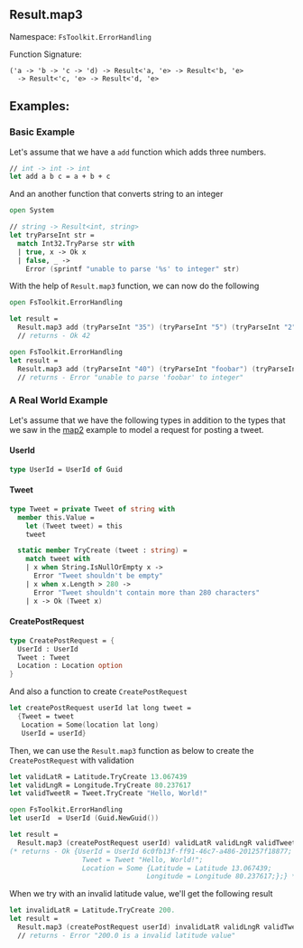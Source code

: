 ## Result.map3

Namespace: `FsToolkit.ErrorHandling`

Function Signature:

```
('a -> 'b -> 'c -> 'd) -> Result<'a, 'e> -> Result<'b, 'e> 
  -> Result<'c, 'e> -> Result<'d, 'e>
```

## Examples:

### Basic Example

Let's assume that we have a `add` function which adds three numbers.

```fsharp
// int -> int -> int
let add a b c = a + b + c
```

And an another function that converts string to an integer

```fsharp
open System

// string -> Result<int, string>
let tryParseInt str =
  match Int32.TryParse str with
  | true, x -> Ok x
  | false, _ -> 
    Error (sprintf "unable to parse '%s' to integer" str)
```

With the help of `Result.map3` function, we can now do the following

```fsharp
open FsToolkit.ErrorHandling

let result =
  Result.map3 add (tryParseInt "35") (tryParseInt "5") (tryParseInt "2")
  // returns - Ok 42
```

```fsharp
open FsToolkit.ErrorHandling
let result =
  Result.map3 add (tryParseInt "40") (tryParseInt "foobar") (tryParseInt "2")
  // returns - Error "unable to parse 'foobar' to integer"
```

### A Real World Example

Let's assume that we have the following types in addition to the types that we saw in the [map2](./map2#a-real-world-example) example to model a request for posting a tweet.

#### UserId

```fsharp
type UserId = UserId of Guid
```

#### Tweet

```fsharp
type Tweet = private Tweet of string with
  member this.Value =
    let (Tweet tweet) = this
    tweet

  static member TryCreate (tweet : string) =
    match tweet with
    | x when String.IsNullOrEmpty x -> 
      Error "Tweet shouldn't be empty"
    | x when x.Length > 280 ->
      Error "Tweet shouldn't contain more than 280 characters"
    | x -> Ok (Tweet x)
```

#### CreatePostRequest

```fsharp
type CreatePostRequest = {
  UserId : UserId
  Tweet : Tweet
  Location : Location option
}
```

And also a function to create `CreatePostRequest`

```fsharp
let createPostRequest userId lat long tweet =
  {Tweet = tweet
   Location = Some(location lat long)
   UserId = userId}
```

Then, we can use the `Result.map3` function as below to create the `CreatePostRequest` with validation

```fsharp
let validLatR = Latitude.TryCreate 13.067439
let validLngR = Longitude.TryCreate 80.237617
let validTweetR = Tweet.TryCreate "Hello, World!" 

open FsToolkit.ErrorHandling
let userId  = UserId (Guid.NewGuid())

let result =
  Result.map3 (createPostRequest userId) validLatR validLngR validTweetR
(* returns - Ok {UserId = UserId 6c0fb13f-ff91-46c7-a486-201257f18877;
                  Tweet = Tweet "Hello, World!";
                  Location = Some {Latitude = Latitude 13.067439;
                                  Longitude = Longitude 80.237617;};} *)
```

When we try with an invalid latitude value, we'll get the following result

```fsharp
let invalidLatR = Latitude.TryCreate 200.
let result =
  Result.map3 (createPostRequest userId) invalidLatR validLngR validTweetR
  // returns - Error "200.0 is a invalid latitude value"
```